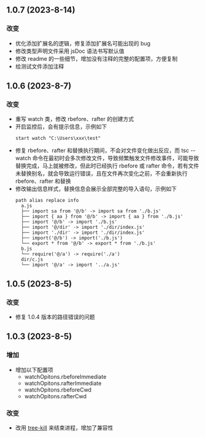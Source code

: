 ## 1.0.7 (2023-8-14)

### 改变

-   优化添加扩展名的逻辑，修复添加扩展名可能出现的 bug
-   修改类型声明文件采用 jsDoc 语法书写默认值
-   修改 readme 的一些细节，增加没有注释的完整的配置项，方便复制
-   给测试文件添加注释

## 1.0.6 (2023-8-7)

### 改变

-   重写 watch 类，修改 rbefore、rafter 的创建方式
-   开启监控后，会有提示信息，示例如下
    ```
    start watch "C:\Users\xxx\test"
    ```
-   修复 rbefore、rafter 和替换执行期间，不会对文件变化做出反应，而 tsc --watch 命令在最初时会多次修改文件，导致频繁触发文件修改事件，可能导致替换完成，马上就被修改，但此时已经执行 rbefore 或 rafter 命令，若有文件未替换别名，就会导致运行错误，且在文件再次变化之前，不会重新执行 rbefore、rafter 和替换
-   修改输出信息样式，替换信息会展示全部完整的导入语句，示例如下
    ```
    path alias replace info
      a.js
      ├── import sa from '@/b' -> import sa from './b.js'
      ├── import { aa } from '@/b' -> import { aa } from './b.js'
      ├── import '@/b' -> import './b.js'
      ├── import '@/dir' -> import './dir/index.js'
      ├── import './dir' -> import './dir/index.js'
      ├── import('@/b') -> import('./b.js')
      └── export * from '@/b' -> export * from './b.js'
      b.js
      └── require('@/a') -> require('./a')
      dir/c.js
      └── import '@/a' -> import '../a.js'
    ```

## 1.0.5 (2023-8-5)

### 改变

-   修复 1.0.4 版本的路径错误的问题

## 1.0.3 (2023-8-5)

### 增加

-   增加以下配置项
    -   watchOpitons.rbeforeImmediate
    -   watchOpitons.rafterImmediate
    -   watchOpitons.rbeforeCwd
    -   watchOpitons.rafterCwd

### 改变

-   改用 [tree-kill](https://github.com/pkrumins/node-tree-kill) 来结束进程，增加了兼容性
